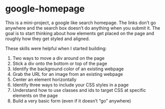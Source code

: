 # google-homepage
This is a mini-project, a google like search homepage. 
The links don’t go anywhere and the search box doesn’t do anything when you submit it. 
The goal is to start thinking about how elements get placed on the page and roughly how they get styled and aligned.

These skills were helpful when I started building:

1. Two ways to move a div around on the page
2. Stick a div onto the bottom or top of the page
3. Identify the background color of an existing webpage
4. Grab the URL for an image from an existing webpage
5. Center an element horizontally
6. Identify three ways to include your CSS styles in a page
7. Understand how to use classes and ids to target CSS at specific elements on the page
8. Build a very basic form (even if it doesn’t “go” anywhere)
